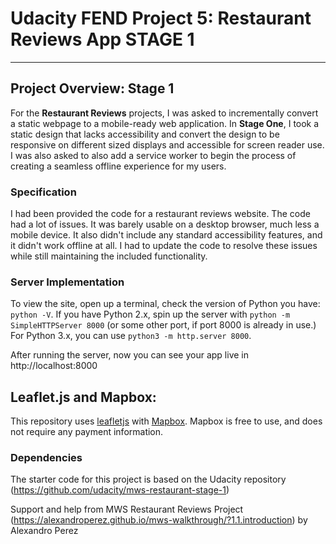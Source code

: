 # Udacity FEND Project 5: Restaurant Reviews App STAGE 1
---
## Project Overview: Stage 1

For the **Restaurant Reviews** projects, I was asked to incrementally convert a static webpage to a mobile-ready web application. In **Stage One**, I took a static design that lacks accessibility and convert the design to be responsive on different sized displays and accessible for screen reader use. I was also asked to also add a service worker to begin the process of creating a seamless offline experience for my users.

### Specification

I had been provided the code for a restaurant reviews website. The code had a lot of issues. It was barely usable on a desktop browser, much less a mobile device. It also didn't include any standard accessibility features, and it didn't work offline at all. I had to update the code to resolve these issues while still maintaining the included functionality.

### Server Implementation

To view the site, open up a terminal, check the version of Python you have: `python -V`. If you have Python 2.x, spin up the server with `python -m SimpleHTTPServer 8000` (or some other port, if port 8000 is already in use.) For Python 3.x, you can use `python3 -m http.server 8000`.

After running the server, now you can see your app live in http://localhost:8000

## Leaflet.js and Mapbox:

This repository uses [leafletjs](https://leafletjs.com/) with [Mapbox](https://www.mapbox.com/). Mapbox is free to use, and does not require any payment information.

### Dependencies

The starter code for this project is based on the Udacity repository (https://github.com/udacity/mws-restaurant-stage-1)

Support and help from MWS Restaurant Reviews Project (https://alexandroperez.github.io/mws-walkthrough/?1.1.introduction) by Alexandro Perez
